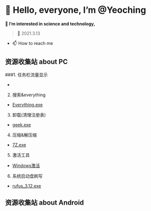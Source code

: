 # 👋 Hello, everyone, I’m @Yeoching
**👀 I’m interested in science and technology,**
    
>🌱 2021.3.13
- 📫 How to reach me 

## 资源收集站 about PC
###1. 任务栏流量显示
  - []()
2. 搜索&everything
  - [Everything.exe](https://voohlly.lanzoue.com/itdvkmqnr2f)
3. 卸载(清理注册表)
  - [geek.exe](https://voohlly.lanzoue.com/i2FWH0lpyoza)
4. 压缩&解压缩
  - [7Z.exe](https://voohlly.lanzoue.com/iYSfwmqnyrc)
5. 激活工具
  - [Windows激活](https://voohlly.lanzoue.com/ia6Mkmruhde)
6. 系统启动盘刷写
  - [rufus_3.12.exe](https://voohlly.lanzoue.com/iNT8tmqnm2f)

## 资源收集站 about Android
               

<!---
@TopolerMay a ✨ special ✨ repository because its `README.md` (this file) appears on your GitHub profile.
You can click the Preview link to take a look at your changes.
--->
